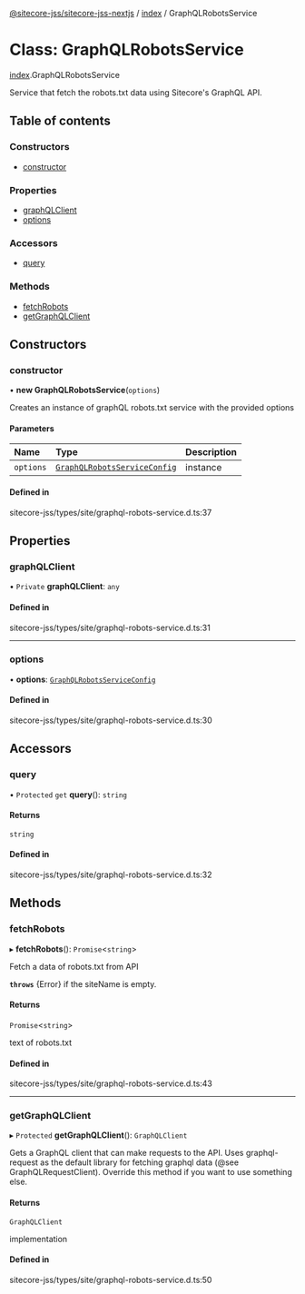 [@sitecore-jss/sitecore-jss-nextjs](../README.md) / [index](../modules/index.md) / GraphQLRobotsService

# Class: GraphQLRobotsService

[index](../modules/index.md).GraphQLRobotsService

Service that fetch the robots.txt data using Sitecore's GraphQL API.

## Table of contents

### Constructors

- [constructor](index.GraphQLRobotsService.md#constructor)

### Properties

- [graphQLClient](index.GraphQLRobotsService.md#graphqlclient)
- [options](index.GraphQLRobotsService.md#options)

### Accessors

- [query](index.GraphQLRobotsService.md#query)

### Methods

- [fetchRobots](index.GraphQLRobotsService.md#fetchrobots)
- [getGraphQLClient](index.GraphQLRobotsService.md#getgraphqlclient)

## Constructors

### constructor

• **new GraphQLRobotsService**(`options`)

Creates an instance of graphQL robots.txt service with the provided options

#### Parameters

| Name | Type | Description |
| :------ | :------ | :------ |
| `options` | [`GraphQLRobotsServiceConfig`](../modules/index.md#graphqlrobotsserviceconfig) | instance |

#### Defined in

sitecore-jss/types/site/graphql-robots-service.d.ts:37

## Properties

### graphQLClient

• `Private` **graphQLClient**: `any`

#### Defined in

sitecore-jss/types/site/graphql-robots-service.d.ts:31

___

### options

• **options**: [`GraphQLRobotsServiceConfig`](../modules/index.md#graphqlrobotsserviceconfig)

#### Defined in

sitecore-jss/types/site/graphql-robots-service.d.ts:30

## Accessors

### query

• `Protected` `get` **query**(): `string`

#### Returns

`string`

#### Defined in

sitecore-jss/types/site/graphql-robots-service.d.ts:32

## Methods

### fetchRobots

▸ **fetchRobots**(): `Promise`<`string`\>

Fetch a data of robots.txt from API

**`throws`** {Error} if the siteName is empty.

#### Returns

`Promise`<`string`\>

text of robots.txt

#### Defined in

sitecore-jss/types/site/graphql-robots-service.d.ts:43

___

### getGraphQLClient

▸ `Protected` **getGraphQLClient**(): `GraphQLClient`

Gets a GraphQL client that can make requests to the API. Uses graphql-request as the default
library for fetching graphql data (@see GraphQLRequestClient). Override this method if you
want to use something else.

#### Returns

`GraphQLClient`

implementation

#### Defined in

sitecore-jss/types/site/graphql-robots-service.d.ts:50
